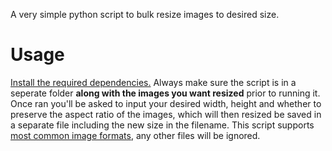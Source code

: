 A very simple python script to bulk resize images to desired size.

# Usage
[Install the required dependencies.](DEPENDENCIES.md)
Always make sure the script is in a seperate folder **along with the images you want resized** prior to running it.
Once ran you'll be asked to input your desired width, height and whether to preserve the aspect ratio of the images, which will then resized be saved in a separate file including the new size in the filename.
This script supports [most common image formats](https://pillow.readthedocs.io/en/stable/handbook/image-file-formats.html#fully-supported-formats), any other files will be ignored.
